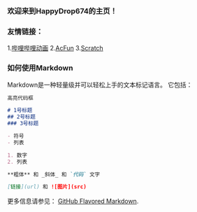 ### 欢迎来到HappyDrop674的主页！
### 友情链接：
1.[哔哩哔哩动画](https://www.bilibili.com) 2.[AcFun](https://www.acfun.cn) 3.[Scratch](https://scratch.mit.edu)

### 如何使用Markdown
Markdown是一种轻量级并可以轻松上手的文本标记语言。 它包括：

```markdown
高亮代码框

# 1号标题
## 2号标题
### 3号标题

- 符号
- 列表

1. 数字
2. 列表

**粗体** 和 _斜体_ 和 `代码` 文字

[链接](url) 和 ![图片](src)
```

更多信息请参见： [GitHub Flavored Markdown](https://guides.github.com/features/mastering-markdown/).
